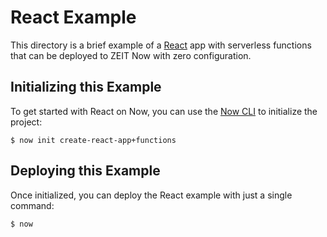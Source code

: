 # React Example

This directory is a brief example of a [React](https://reactjs.org/) app with serverless functions that can be deployed to ZEIT Now with zero configuration.

## Initializing this Example

To get started with React on Now, you can use the [Now CLI](https://zeit.co/download) to initialize the project:

```shell
$ now init create-react-app+functions
```

## Deploying this Example

Once initialized, you can deploy the React example with just a single command:

```shell
$ now
```
